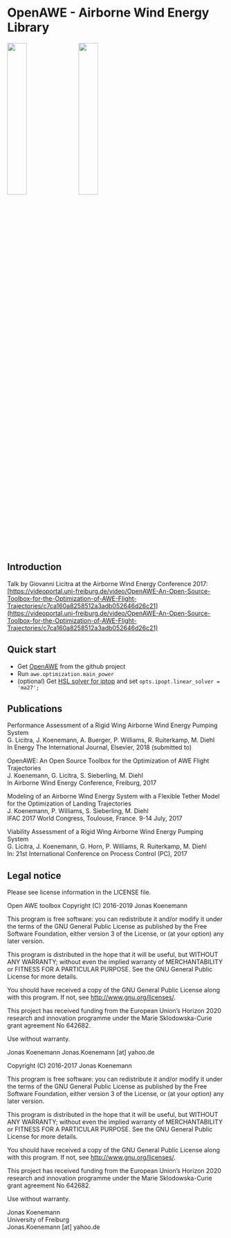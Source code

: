 # OpenAWE - Airborne Wind Energy Library

<img src="https://openocl.github.io/imgs/lemn.png" width="30%"> <img hspace="10" src="https://openocl.github.io/imgs/circ.png" width="30%">

## Introduction

Talk by Giovanni Licitra at the Airborne Wind Energy Conference 2017:
[https://videoportal.uni-freiburg.de/video/OpenAWE-An-Open-Source-Toolbox-for-the-Optimization-of-AWE-Flight-Trajectories/c7ca160a8258512a3adb052646d26c21](https://videoportal.uni-freiburg.de/video/OpenAWE-An-Open-Source-Toolbox-for-the-Optimization-of-AWE-Flight-Trajectories/c7ca160a8258512a3adb052646d26c21)

## Quick start

* Get [OpenAWE](https://github.com/openawe/openawe) from the github project
* Run `awe.optimization.main_power`
* (optional) Get [HSL solver for iptop](http://www.hsl.rl.ac.uk/ipopt/) and set ```opts.ipopt.linear_solver = 'ma27';```

## Publications

Performance Assessment of a Rigid Wing Airborne Wind Energy Pumping System  
G. Licitra, J. Koenemann, A. Buerger, P. Williams, R. Ruiterkamp, M. Diehl  
In Energy The International Journal, Elsevier, 2018 (submitted to)

OpenAWE: An Open Source Toolbox for the Optimization of AWE Flight Trajectories  
J. Koenemann, G. Licitra, S. Sieberling, M. Diehl  
In Airborne Wind Energy Conference, Freiburg, 2017

Modeling of an Airborne Wind Energy System with a Flexible Tether Model for the Optimization of Landing Trajectories  
J. Koenemann, P. Williams, S. Sieberling, M. Diehl  
IFAC 2017 World Congress, Toulouse, France. 9-14 July, 2017

Viability Assessment of a Rigid Wing Airborne Wind Energy Pumping System  
G. Licitra, J. Koenemann, G. Horn, P. Williams, R. Ruiterkamp, M. Diehl  
In: 21st International Conference on Process Control (PC), 2017

## Legal notice

Please see license information in the LICENSE file.

Open AWE toolbox
Copyright (C) 2016-2019  Jonas Koenemann

This program is free software: you can redistribute it and/or modify
it under the terms of the GNU General Public License as published by
the Free Software Foundation, either version 3 of the License, or
(at your option) any later version.

This program is distributed in the hope that it will be useful,
but WITHOUT ANY WARRANTY; without even the implied warranty of
MERCHANTABILITY or FITNESS FOR A PARTICULAR PURPOSE.  See the
GNU General Public License for more details.

You should have received a copy of the GNU General Public License
along with this program.  If not, see <http://www.gnu.org/licenses/>.


This project has received funding from the European Union’s Horizon 2020 research and innovation programme under the Marie Sklodowska-Curie grant agreement No 642682.

Use without warranty.

Jonas Koenemann
Jonas.Koenemann [at] yahoo.de

Copyright (C) 2016-2017  Jonas Koenemann

This program is free software: you can redistribute it and/or modify
it under the terms of the GNU General Public License as published by
the Free Software Foundation, either version 3 of the License, or
(at your option) any later version.

This program is distributed in the hope that it will be useful,
but WITHOUT ANY WARRANTY; without even the implied warranty of
MERCHANTABILITY or FITNESS FOR A PARTICULAR PURPOSE.  See the
GNU General Public License for more details.

You should have received a copy of the GNU General Public License
along with this program.  If not, see <http://www.gnu.org/licenses/>.


This project has received funding from the European Union’s Horizon 2020 research and innovation programme under the Marie Sklodowska-Curie grant agreement No 642682.

Use without warranty.

Jonas Koenemann  
University of Freiburg  
Jonas.Koenemann [at] yahoo.de  
